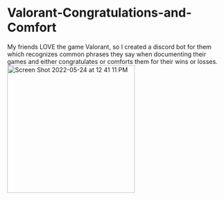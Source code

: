 # Valorant-Congratulations-and-Comfort
My friends LOVE the game Valorant, so I created a discord bot for them which recognizes common phrases they say when documenting their games and either congratulates or comforts them for their wins or losses. <br>
<img width="294" alt="Screen Shot 2022-05-24 at 12 41 11 PM" src="https://user-images.githubusercontent.com/63426032/170098590-af9c4298-678a-45f4-8c60-10be580886ea.png">

